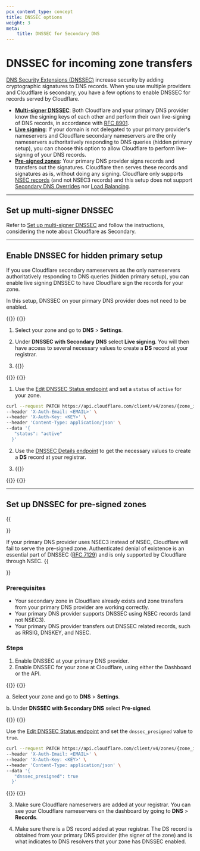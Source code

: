 ```yaml
---
pcx_content_type: concept
title: DNSSEC options
weight: 3
meta:
    title: DNSSEC for Secondary DNS
---
```


# DNSSEC for incoming zone transfers

[DNS Security Extensions (DNSSEC)](https://www.cloudflare.com/dns/dnssec/how-dnssec-works/) increase security by adding cryptographic signatures to DNS records. When you use multiple providers and Cloudflare is secondary, you have a few options to enable DNSSEC for records served by Cloudflare.

- **[Multi-signer DNSSEC](/dns/dnssec/multi-signer-dnssec/setup/)**: Both Cloudflare and your primary DNS provider know the signing keys of each other and perform their own live-signing of DNS records, in accordance with [RFC 8901](https://www.rfc-editor.org/rfc/rfc8901.html).
- **[Live signing](#enable-dnssec-for-hidden-primary-setup)**: If your domain is not delegated to your primary provider's nameservers and Cloudflare secondary nameservers are the only nameservers authoritatively responding to DNS queries (hidden primary setup), you can choose this option to allow Cloudflare to perform live-signing of your DNS records.
- **[Pre-signed zones](#set-up-dnssec-for-pre-signed-zones)**: Your primary DNS provider signs records and transfers out the signatures. Cloudflare then serves these records and signatures as is, without doing any signing. Cloudflare only supports [NSEC records](https://www.cloudflare.com/dns/dnssec/how-dnssec-works/) (and not NSEC3 records) and this setup does not support [Secondary DNS Overrides](/dns/zone-setups/zone-transfers/cloudflare-as-secondary/proxy-traffic/) nor [Load Balancing](/load-balancing/).

---

## Set up multi-signer DNSSEC

Refer to [Set up multi-signer DNSSEC](/dns/dnssec/multi-signer-dnssec/setup/) and follow the instructions, considering the note about Cloudflare as Secondary.

---

## Enable DNSSEC for hidden primary setup

If you use Cloudflare secondary nameservers as the only nameservers authoritatively responding to DNS queries (hidden primary setup), you can enable live signing DNSSEC to have Cloudflare sign the records for your zone.

In this setup, DNSSEC on your pirmary DNS provider does not need to be enabled.

{{<tabs labels="Dashboard | API">}}
{{<tab label="dashboard" no-code="true">}}

1. Select your zone and go to **DNS** > **Settings**.

2. Under **DNSSEC with Secondary DNS** select **Live signing**. You will then have access to several necessary values to create a **DS** record at your registrar.

3. {{<render file="_dnssec-registrar-steps.md">}}

{{</tab>}}
{{<tab label="api" no-code="true">}}
 
1. Use the [Edit DNSSEC Status endpoint](/api/operations/dnssec-edit-dnssec-status) and set a `status` of `active` for your zone.

```bash
curl --request PATCH https://api.cloudflare.com/client/v4/zones/{zone_id}/dnssec \
--header 'X-Auth-Email: <EMAIL>' \
--header 'X-Auth-Key: <KEY>' \
--header 'Content-Type: application/json' \
--data '{
   "status": "active"
  }'
```

2. Use the [DNSSEC Details endpoint](/api/operations/dnssec-dnssec-details) to get the necessary values to create a **DS** record at your registrar.

3. {{<render file="_dnssec-registrar-steps.md">}}

{{</tab>}}
{{</tabs>}}


---

## Set up DNSSEC for pre-signed zones

{{<Aside type="warning" header="Important: NSEC3 not supported">}}

If your primary DNS provider uses NSEC3 instead of NSEC, Cloudflare will fail to serve the pre-signed zone. Authenticated denial of existence is an essential part of DNSSEC ([RFC 7129](https://www.rfc-editor.org/rfc/rfc7129.html)) and is only supported by Cloudflare through NSEC.
{{</Aside>}}

### Prerequisites

* Your secondary zone in Cloudflare already exists and zone transfers from your primary DNS provider are working correctly.
* Your primary DNS provider supports DNSSEC using NSEC records (and not NSEC3).
* Your primary DNS provider transfers out DNSSEC related records, such as RRSIG, DNSKEY, and NSEC.

### Steps

1. Enable DNSSEC at your primary DNS provider.
2. Enable DNSSEC for your zone at Cloudflare, using either the Dashboard or the API.

{{<tabs labels="Dashboard | API">}}
{{<tab label="dashboard" no-code="true">}}

a. Select your zone and go to **DNS** > **Settings**.

b. Under **DNSSEC with Secondary DNS** select **Pre-signed**.

{{</tab>}}
{{<tab label="api" no-code="true">}}
 
Use the [Edit DNSSEC Status endpoint](/api/operations/dnssec-edit-dnssec-status) and set the `dnssec_presigned` value to `true`.

```bash
curl --request PATCH https://api.cloudflare.com/client/v4/zones/{zone_id}/dnssec \
--header 'X-Auth-Email: <EMAIL>' \
--header 'X-Auth-Key: <KEY>' \
--header 'Content-Type: application/json' \
--data '{
   "dnssec_presigned": true
  }'
```
 
{{</tab>}}
{{</tabs>}}


3. Make sure Cloudflare nameservers are added at your registrar. You can see your Cloudflare nameservers on the dashboard by going to **DNS** > **Records**.

4. Make sure there is a DS record added at your registrar. The DS record is obtained from your primary DNS provider (the signer of the zone) and is what indicates to DNS resolvers that your zone has DNSSEC enabled.